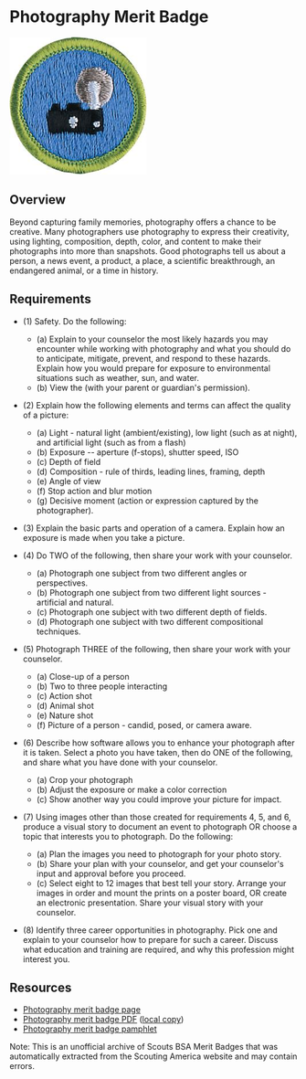 

# Photography Merit Badge

![Photography Merit Badge](images/photography-merit-badge.jpg)

## Overview



Beyond capturing family memories, photography offers a chance to be creative. Many photographers use photography to express their creativity, using lighting, composition, depth, color, and content to make their photographs into more than snapshots. Good photographs tell us about a person, a news event, a product, a place, a scientific breakthrough, an endangered animal, or a time in history.

## Requirements

* (1) Safety. Do the following:
    * (a) Explain to your counselor the most likely hazards you may encounter while working with photography and what you should do to anticipate, mitigate, prevent, and respond to these hazards. Explain how you would prepare for exposure to environmental situations such as weather, sun, and water.
    * (b) View the  (with your parent or guardian's permission).


* (2) Explain how the following elements and terms can affect the quality of a picture:
    * (a) Light - natural light (ambient/existing), low light (such as at night), and artificial light (such as from a flash)
    * (b) Exposure -- aperture (f-stops), shutter speed, ISO
    * (c) Depth of field
    * (d) Composition - rule of thirds, leading lines, framing, depth
    * (e) Angle of view
    * (f) Stop action and blur motion
    * (g) Decisive moment (action or expression captured by the photographer).


* (3) Explain the basic parts and operation of a camera. Explain how an exposure is made when you take a picture.
* (4) Do TWO of the following, then share your work with your counselor.
    * (a) Photograph one subject from two different angles or perspectives.
    * (b) Photograph one subject from two different light sources - artificial and natural.
    * (c) Photograph one subject with two different depth of fields.
    * (d) Photograph one subject with two different compositional techniques.


* (5) Photograph THREE of the following, then share your work with your counselor.
    * (a) Close-up of a person
    * (b) Two to three people interacting
    * (c) Action shot
    * (d) Animal shot
    * (e) Nature shot
    * (f) Picture of a person - candid, posed, or camera aware.


* (6) Describe how software allows you to enhance your photograph after it is taken. Select a photo you have taken, then do ONE of the following, and share what you have done with your counselor.
    * (a) Crop your photograph
    * (b) Adjust the exposure or make a color correction
    * (c) Show another way you could improve your picture for impact.


* (7) Using images other than those created for requirements 4, 5, and 6, produce a visual story to document an event to photograph OR choose a topic that interests you to photograph. Do the following:
    * (a) Plan the images you need to photograph for your photo story.
    * (b) Share your plan with your counselor, and get your counselor's input and approval before you proceed.
    * (c) Select eight to 12 images that best tell your story. Arrange your images in order and mount the prints on a poster board, OR create an electronic presentation. Share your visual story with your counselor.


* (8) Identify three career opportunities in photography. Pick one and explain to your counselor how to prepare for such a career. Discuss what education and training are required, and why this profession might interest you.


## Resources

- [Photography merit badge page](https://www.scouting.org/merit-badges/photography/)
- [Photography merit badge PDF](https://filestore.scouting.org/filestore/Merit_Badge_ReqandRes/Pamphlets/Photography_2020.pdf) ([local copy](files/photography-merit-badge.pdf))
- [Photography merit badge pamphlet](https://www.scoutshop.org/photography-merit-badge-pamphlet-655192.html)

Note: This is an unofficial archive of Scouts BSA Merit Badges that was automatically extracted from the Scouting America website and may contain errors.